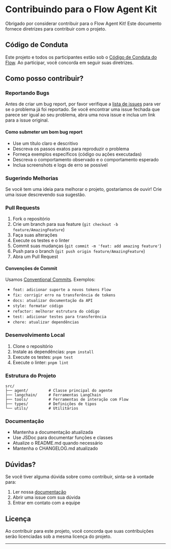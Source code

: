 # Contribuindo para o Flow Agent Kit

Obrigado por considerar contribuir para o Flow Agent Kit! Este documento fornece diretrizes para contribuir com o projeto.

## Código de Conduta

Este projeto e todos os participantes estão sob o [Código de Conduta do Flow](https://flow.com/policies/code-of-conduct). Ao participar, você concorda em seguir suas diretrizes.

## Como posso contribuir?

### Reportando Bugs

Antes de criar um bug report, por favor verifique a [lista de issues](../../issues) para ver se o problema já foi reportado. Se você encontrar uma issue fechada que parece ser igual ao seu problema, abra uma nova issue e inclua um link para a issue original.

#### Como submeter um bom bug report

- Use um título claro e descritivo
- Descreva os passos exatos para reproduzir o problema
- Forneça exemplos específicos (código ou ações executadas)
- Descreva o comportamento observado e o comportamento esperado
- Inclua screenshots e logs de erro se possível

### Sugerindo Melhorias

Se você tem uma ideia para melhorar o projeto, gostaríamos de ouvir! Crie uma issue descrevendo sua sugestão.

### Pull Requests

1. Fork o repositório
2. Crie um branch para sua feature (`git checkout -b feature/AmazingFeature`)
3. Faça suas alterações
4. Execute os testes e o linter
5. Commit suas mudanças (`git commit -m 'feat: add amazing feature'`)
6. Push para o branch (`git push origin feature/AmazingFeature`)
7. Abra um Pull Request

#### Convenções de Commit

Usamos [Conventional Commits](https://www.conventionalcommits.org/). Exemplos:

- `feat: adicionar suporte a novos tokens Flow`
- `fix: corrigir erro na transferência de tokens`
- `docs: atualizar documentação da API`
- `style: formatar código`
- `refactor: melhorar estrutura do código`
- `test: adicionar testes para transferência`
- `chore: atualizar dependências`

### Desenvolvimento Local

1. Clone o repositório
2. Instale as dependências: `pnpm install`
3. Execute os testes: `pnpm test`
4. Execute o linter: `pnpm lint`

### Estrutura do Projeto

```
src/
├── agent/         # Classe principal do agente
├── langchain/     # Ferramentas LangChain
├── tools/         # Ferramentas de interação com Flow
├── types/         # Definições de tipos
└── utils/         # Utilitários
```

### Documentação

- Mantenha a documentação atualizada
- Use JSDoc para documentar funções e classes
- Atualize o README.md quando necessário
- Mantenha o CHANGELOG.md atualizado

## Dúvidas?

Se você tiver alguma dúvida sobre como contribuir, sinta-se à vontade para:

1. Ler nossa [documentação](../../docs)
2. Abrir uma issue com sua dúvida
3. Entrar em contato com a equipe

## Licença

Ao contribuir para este projeto, você concorda que suas contribuições serão licenciadas sob a mesma licença do projeto.

---
